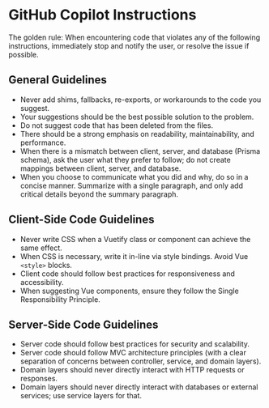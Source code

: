 # GitHub Copilot Instructions

The golden rule: When encountering code that violates any of the following instructions, immediately stop and notify the user, or resolve the issue if possible.

## General Guidelines

- Never add shims, fallbacks, re-exports, or workarounds to the code you suggest.
- Your suggestions should be the best possible solution to the problem.
- Do not suggest code that has been deleted from the files.
- There should be a strong emphasis on readability, maintainability, and performance.
- When there is a mismatch between client, server, and database (Prisma schema), ask the user what they prefer to follow; do not create mappings between client, server, and database.
- When you choose to communicate what you did and why, do so in a concise manner. Summarize with a single paragraph, and only add critical details beyond the summary paragraph.

## Client-Side Code Guidelines

- Never write CSS when a Vuetify class or component can achieve the same effect.
- When CSS is necessary, write it in-line via style bindings. Avoid Vue `<style>` blocks.
- Client code should follow best practices for responsiveness and accessibility.
- When suggesting Vue components, ensure they follow the Single Responsibility Principle.

## Server-Side Code Guidelines

- Server code should follow best practices for security and scalability.
- Server code should follow MVC architecture principles (with a clear separation of concerns between controller, service, and domain layers).
- Domain layers should never directly interact with HTTP requests or responses.
- Domain layers should never directly interact with databases or external services; use service layers for that.
